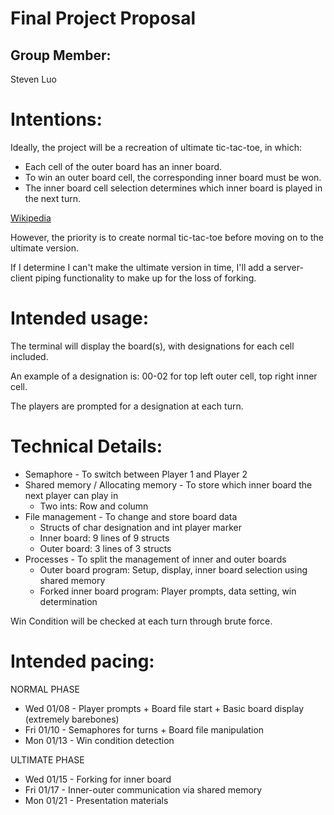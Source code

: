 # Final Project Proposal

## Group Member:

Steven Luo

# Intentions:

Ideally, the project will be a recreation of ultimate tic-tac-toe, in which:
* Each cell of the outer board has an inner board.
* To win an outer board cell, the corresponding inner board must be won.
* The inner board cell selection determines which inner board is played in the next turn.

[Wikipedia](https://en.wikipedia.org/wiki/Ultimate_tic-tac-toe)

However, the priority is to create normal tic-tac-toe before moving on to the ultimate version.

If I determine I can't make the ultimate version in time, I'll add a server-client piping functionality to make up for the loss of forking.

# Intended usage:

The terminal will display the board(s), with designations for each cell included.

An example of a designation is: 00-02 for top left outer cell, top right inner cell.

The players are prompted for a designation at each turn.

# Technical Details:

* Semaphore - To switch between Player 1 and Player 2
* Shared memory / Allocating memory - To store which inner board the next player can play in
  * Two ints: Row and column
* File management - To change and store board data
  * Structs of char designation and int player marker
  * Inner board: 9 lines of 9 structs
  * Outer board: 3 lines of 3 structs
* Processes - To split the management of inner and outer boards
  * Outer board program: Setup, display, inner board selection using shared memory
  * Forked inner board program: Player prompts, data setting, win determination

Win Condition will be checked at each turn through brute force.

# Intended pacing:

NORMAL PHASE
* Wed 01/08 - Player prompts + Board file start + Basic board display (extremely barebones)
* Fri 01/10 - Semaphores for turns + Board file manipulation
* Mon 01/13 - Win condition detection

ULTIMATE PHASE
* Wed 01/15 - Forking for inner board
* Fri 01/17 - Inner-outer communication via shared memory
* Mon 01/21 - Presentation materials
